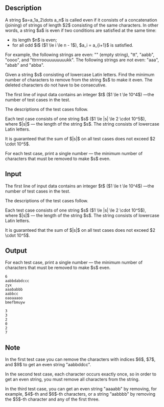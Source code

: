 ## Description

<div><p>A string $a=a_1a_2\dots a_n$ is called <span class="tex-font-style-it">even</span> if it consists of a concatenation (joining) of strings of length $2$ consisting of the same characters. In other words, a string $a$ is even if two conditions are satisfied <span class="tex-font-style-bf">at the same time</span>:</p><ul> <li> its length $n$ is even; </li><li> for all odd $i$ ($1 \le i \le n - 1$), $a_i = a_{i+1}$ is satisfied. </li></ul><p>For example, the following strings are even: "<span class="tex-font-style-tt"></span>" (empty string), "<span class="tex-font-style-tt">tt</span>", "<span class="tex-font-style-tt">aabb</span>", "<span class="tex-font-style-tt">oooo</span>", and "<span class="tex-font-style-tt">ttrrrroouuuuuuuukk</span>". The following strings are not even: "<span class="tex-font-style-tt">aaa</span>", "<span class="tex-font-style-tt">abab</span>" and "<span class="tex-font-style-tt">abba</span>".</p><p>Given a string $s$ consisting of lowercase Latin letters. Find the minimum number of characters to remove from the string $s$ to make it even. The deleted characters do not have to be consecutive.</p></div><div class="input-specification"><p>The first line of input data contains an integer $t$ ($1 \le t \le 10^4$)&nbsp;—the number of test cases in the test.</p><p>The descriptions of the test cases follow.</p><p>Each test case consists of one string $s$ ($1 \le |s| \le 2 \cdot 10^5$), where $|s|$&nbsp;— the length of the string $s$. The string consists of lowercase Latin letters.</p><p>It is guaranteed that the sum of $|s|$ on all test cases does not exceed $2 \cdot 10^5$.</p></div><div class="output-specification"><p>For each test case, print a single number&nbsp;— the minimum number of characters that must be removed to make $s$ even.</p></div>

## Input

<p>The first line of input data contains an integer $t$ ($1 \le t \le 10^4$)&nbsp;—the number of test cases in the test.</p><p>The descriptions of the test cases follow.</p><p>Each test case consists of one string $s$ ($1 \le |s| \le 2 \cdot 10^5$), where $|s|$&nbsp;— the length of the string $s$. The string consists of lowercase Latin letters.</p><p>It is guaranteed that the sum of $|s|$ on all test cases does not exceed $2 \cdot 10^5$.</p>

## Output

<p>For each test case, print a single number&nbsp;— the minimum number of characters that must be removed to make $s$ even.</p>





```input1
6
aabbdabdccc
zyx
aaababbb
aabbcc
oaoaaaoo
bmefbmuyw
```




```output1
3
3
2
0
2
7
```



## Note

<p>In the first test case you can remove the characters with indices $6$, $7$, and $9$ to get an even string "<span class="tex-font-style-tt">aabbddcc</span>".</p><p>In the second test case, each character occurs exactly once, so in order to get an even string, you must remove all characters from the string.</p><p>In the third test case, you can get an even string "<span class="tex-font-style-tt">aaaabb</span>" by removing, for example, $4$-th and $6$-th characters, or a string "<span class="tex-font-style-tt">aabbbb</span>" by removing the $5$-th character and any of the first three.</p>
